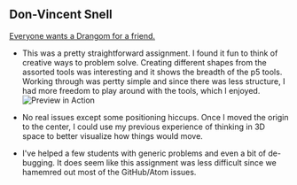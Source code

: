 ## Don-Vincent Snell

[Everyone wants a Drangom for a friend.](https://dvsnell.github.io/120-work/hw-4/)

* This was a pretty straightforward assignment.  I found it fun to think of creative ways to problem solve.  Creating different shapes from the assorted tools was interesting and it shows the breadth of the p5 tools.  Working through was pertty simple and since there was less structure, I had more freedom to play around with the tools, which I enjoyed. ![Preview in Action](./images/htmlpreview.jpg)

* No real issues except some positioning hiccups.  Once I moved the origin to the center, I could use my previous experience of thinking in 3D space to better visualize how things would move.

* I've helped a few students with generic problems and even a bit of de-bugging.  It does seem like this assignment was less difficult since we hamemred out most of the GitHub/Atom issues.
